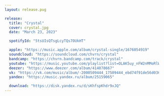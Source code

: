 ```yaml
---
layout: release.pug

release:
  title: "Crystal"
  cover: crystal.jpg
  date: "March 23, 2023"

  spotifyId: "5tsUIsQTsgLcyTQs7OUkHT"

  apple: "https://music.apple.com/album/crystal-single/1676054919"
  soundcloud: "https://soundcloud.com/chvrn/crystal"
  bandcamp: "https://chvrn.bandcamp.com/track/crystal"
  youtube: "https://music.youtube.com/playlist?list=OLAK5uy_nFW2nMMoRlW4Sq0tjvzfLIpPGGIYRnBvM"
  deezer: "https://www.deezer.com/album/414878667"
  vk: "https://vk.com/music/album/-2000509444_17509444_ebd74f91de56d036e9"
  yandex: "https://music.yandex.ru/album/25159065"

  download: "https://disk.yandex.ru/d/sKhfspKhdr9xJQ"
---
```

